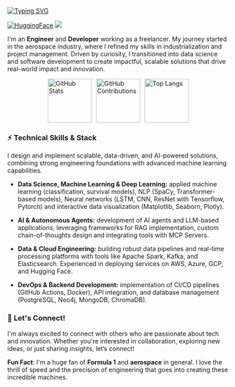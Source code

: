 [![Typing SVG](https://readme-typing-svg.demolab.com?font=Fira+Code&pause=1000&color=66FF00&width=435&lines=Hello!+%F0%9F%91%BE+I'm+%40mriusero)](https://git.io/typing-svg)

[![HuggingFace](https://img.shields.io/badge/SEE%20ON%20Hugging%20Face-FFD00?style=for-the-badge&logo=huggingface&logoColor=black)](https://huggingface.co/mriusero)
![](https://komarev.com/ghpvc/?username=mriusero&style=pixel)

I'm an **Engineer** and **Developer** working as a freelancer. My journey started in the aerospace industry, where I refined my skills in industrialization and project management. Driven by curiosity, I transitioned into data science and software development to create impactful, scalable solutions that drive real-world impact and innovation.

<div style="display: flex; justify-content: center; gap: 10px;">
  <a href="https://github.com/mriusero">
    <img height=100 src="https://github-readme-stats.vercel.app/api?username=mriusero&show_icons=true&theme=chartreuse-dark&hide_border=True" alt="GitHub Stats" />
  </a>
  <a href="https://github.com/mriusero">
    <img height=100 src="https://github-profile-summary-cards.vercel.app/api/cards/profile-details?username=mriusero&theme=chartreuse_dark&hide_border=True" alt="GitHub Contributions" />
  </a>
  <a href="https://github.com/mriusero">
    <img height=100 src="https://github-readme-stats.vercel.app/api/top-langs/?username=mriusero&layout=compact&theme=chartreuse-dark&hide_border=True&hide=Jupyter%20Notebook,html,css" alt="Top Langs" />
  </a>
</div>

### ⚡️ Technical Skills & Stack

I design and implement scalable, data-driven, and AI-powered solutions, combining strong engineering foundations with advanced machine learning capabilities.  

- **Data Science, Machine Learning & Deep Learning:** applied machine learning (classification, survival models), NLP (SpaCy, Transformer-based models), Neural networks (LSTM, CNN, ResNet with Tensorflow, Pytorch) and interactive data visualization (Matplotlib, Seaborn, Plotly).

- **AI & Autonomous Agents:** development of AI agents and LLM-based applications, leveraging frameworks for RAG implementation, custom chain-of-thoughts design and integrating tools with MCP Servers.

- **Data & Cloud Engineering:** building robust data pipelines and real-time processing platforms with tools like Apache Spark, Kafka, and Elasticsearch. Experienced in deploying services on AWS, Azure, GCP, and Hugging Face.

- **DevOps & Backend Development:** implementation of CI/CD pipelines (GitHub Actions, Docker), API integration, and database management (PostgreSQL, Neo4j, MongoDB, ChromaDB).

### 👾️ Let's Connect!
I'm always excited to connect with others who are passionate about tech and innovation. Whether you're interested in collaboration, exploring new ideas, or just sharing insights, let’s connect!

**Fun Fact**: I'm a huge fan of **Formula 1** and **aerospace** in general. I love the thrill of speed and the precision of engineering that goes into creating these incredible machines.


